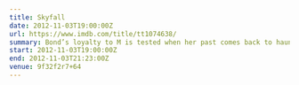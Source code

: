 ```yaml
---
title: Skyfall
date: 2012-11-03T19:00:00Z
url: https://www.imdb.com/title/tt1074638/
summary: Bond’s loyalty to M is tested when her past comes back to haunt her. When MI6 comes under attack, 007 must track down and destroy the threat, no matter how personal the cost.
start: 2012-11-03T19:00:00Z
end: 2012-11-03T21:23:00Z
venue: 9f32f2r7+64
---
```

